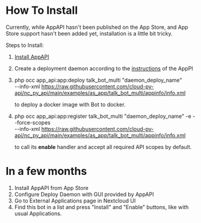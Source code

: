 How To Install
==============

Currently, while AppAPI hasn't been published on the App Store, and App Store support hasn't been added yet,
installation is a little bit tricky.

Steps to Install:

1. [Install AppAPI](https://cloud-py-api.github.io/app_api/Installation.html)
2. Create a deployment daemon according to the [instructions](https://cloud-py-api.github.io/app_api/CreationOfDeployDaemon.html#create-deploy-daemon) of the AppPI
3. php occ app_api:app:deploy talk_bot_multi "daemon_deploy_name" \
--info-xml https://raw.githubusercontent.com/cloud-py-api/nc_py_api/main/examples/as_app/talk_bot_multi/appinfo/info.xml

    to deploy a docker image with Bot to docker.

4. php occ app_api:app:register talk_bot_multi "daemon_deploy_name" -e --force-scopes \
--info-xml https://raw.githubusercontent.com/cloud-py-api/nc_py_api/main/examples/as_app/talk_bot_multi/appinfo/info.xml

    to call its **enable** handler and accept all required API scopes by default.


In a few months
===============

1. Install AppAPI from App Store
2. Configure Deploy Daemon with GUI provided by AppAPI
3. Go to External Applications page in Nextcloud UI
4. Find this bot in a list and press "Install" and "Enable" buttons, like with usual Applications.
